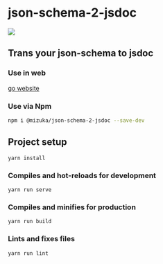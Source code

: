 # json-schema-2-jsdoc

![](https://travis-ci.com/mizuka-wu/json-schema-to-jsdoc.svg?branch=master)

## Trans your json-schema to jsdoc

### Use in web

[go website](https://www.mizuka.top/json-schema-to-jsdoc/)

### Use via Npm

```bash
npm i @mizuka/json-schema-2-jsdoc --save-dev

```

## Project setup

```
yarn install
```

### Compiles and hot-reloads for development

```
yarn run serve
```

### Compiles and minifies for production

```
yarn run build
```

### Lints and fixes files

```
yarn run lint
```
